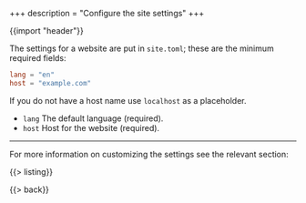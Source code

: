 +++
description = "Configure the site settings"
+++

{{import "header"}}

The settings for a website are put in `site.toml`; these are the minimum required fields:

```toml
lang = "en"
host = "example.com"
```

If you do not have a host name use `localhost` as a placeholder.

* `lang` The default language (required).
* `host` Host for the website (required).

---

For more information on customizing the settings see the relevant section:

{{> listing}}

{{> back}}
